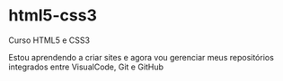 # html5-css3
 Curso HTML5 e CSS3

Estou aprendendo a criar sites e agora vou gerenciar meus repositórios integrados entre VisualCode, Git e GitHub